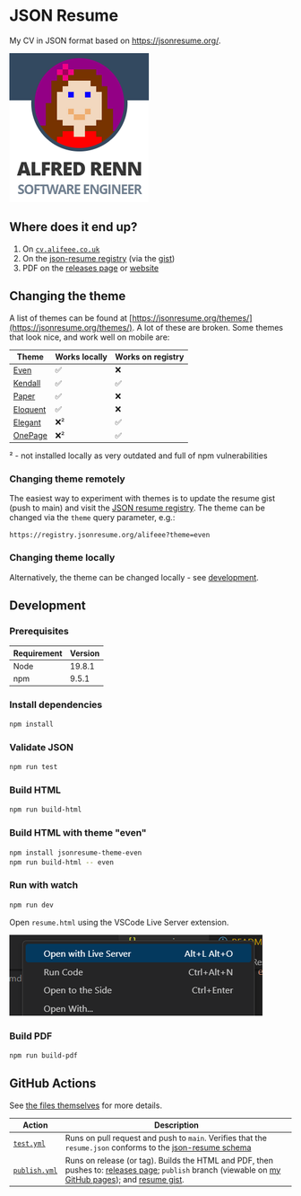 # JSON Resume

My CV in JSON format based on <https://jsonresume.org/>.

![Preview of resume online](images/resume_preview.png)

## Where does it end up?

1. On [`cv.alifeee.co.uk`]
1. On the [json-resume registry] (via the [gist])
1. PDF on the [releases page] or [website]

[`cv.alifeee.co.uk`]: https://alifeee.github.io/json-resume/
[json-resume registry]: https://registry.jsonresume.org/alifeee
[gist]: https://gist.github.com/alifeee/97f9ac1642b1c46cf66942c3f079a42f
[releases page]: https://github.com/alifeee/json-resume/releases
[website]: https://alifeee.github.io/json-resume/Alfred-Renn-CV.pdf

## Changing the theme

A list of themes can be found at [https://jsonresume.org/themes/](https://jsonresume.org/themes/). A lot of these are broken. Some themes that look nice, and work well on mobile are:

| Theme | Works locally | Works on registry |
| ----- | -------------- | ----------------- |
| [Even](https://github.com/rbardini/jsonresume-theme-even) | ✅ | ❌ |
| [Kendall](https://github.com/linuxbozo/jsonresume-theme-kendall) | ✅ | ✅ |
| [Paper](https://github.com/TimDaub/jsonresume-theme-paper) | ✅ | ❌ |
| [Eloquent](https://github.com/thibaudcolas/jsonresume-theme-eloquent) | ✅ | ❌ |
[Elegant](https://registry.jsonresume.org/alifeee?theme=elegant) | ❌² | ✅ |
| [OnePage](https://github.com/ainsleyc/jsonresume-theme-onepage) | ❌² | ✅ |

² - not installed locally as very outdated and full of npm vulnerabilities

### Changing theme remotely

The easiest way to experiment with themes is to update the resume gist (push to main) and visit the [JSON resume registry](https://registry.jsonresume.org/alifeee). The theme can be changed via the `theme` query parameter, e.g.:

```url
https://registry.jsonresume.org/alifeee?theme=even
```

### Changing theme locally

Alternatively, the theme can be changed locally - see [development](#development).

## Development

### Prerequisites

| Requirement | Version |
| ----------- | ------- |
| Node        | 19.8.1  |
| npm         | 9.5.1   |

### Install dependencies

```bash
npm install
```

### Validate JSON

```bash
npm run test
```

### Build HTML

```bash
npm run build-html
```

### Build HTML with theme "even"

```bash
npm install jsonresume-theme-even
npm run build-html -- even
```

### Run with watch

```bash
npm run dev
```

Open `resume.html` using the VSCode Live Server extension.

![Context menu for live server in VSCode](images/live%20server.png)

### Build PDF

```bash
npm run build-pdf
```

## GitHub Actions

See [the files themselves](.github/workflows) for more details.

| Action | Description |
| ------ | ----------- |
| [`test.yml`] | Runs on pull request and push to `main`. Verifies that the `resume.json` conforms to the [json-resume schema] |
| [`publish.yml`] | Runs on release (or tag). Builds the HTML and PDF, then pushes to: [releases page]; `publish` branch (viewable on [my GitHub pages]); and [resume gist]. |

[`test.yml`]: .github/workflows/test.yml
[json-resume schema]: https://jsonresume.org/schema/
[`publish.yml`]: .github/workflows/publish.yml
[resume gist]: https://gist.github.com/alifeee/97f9ac1642b1c46cf66942c3f079a42f
[my GitHub pages]: https://alifeee.github.io/json-resume/
